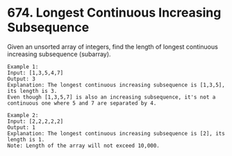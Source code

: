 # 674. Longest Continuous Increasing Subsequence

Given an unsorted array of integers, find the length of longest continuous increasing subsequence (subarray).

```
Example 1:
Input: [1,3,5,4,7]
Output: 3
Explanation: The longest continuous increasing subsequence is [1,3,5], its length is 3.
Even though [1,3,5,7] is also an increasing subsequence, it's not a continuous one where 5 and 7 are separated by 4.

Example 2:
Input: [2,2,2,2,2]
Output: 1
Explanation: The longest continuous increasing subsequence is [2], its length is 1.
Note: Length of the array will not exceed 10,000.
```
